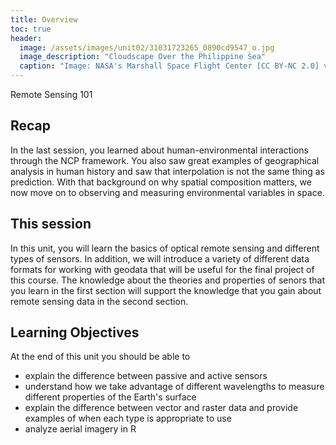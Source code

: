 ```yaml
---
title: Overview
toc: true
header:
  image: /assets/images/unit02/31031723265_0890cd9547_o.jpg
  image_description: "Cloudscape Over the Philippine Sea"
  caption: "Image: NASA's Marshall Space Flight Center [CC BY-NC 2.0] via [flickr.com](https://www.flickr.com/photos/nasamarshall/31031723265/)"
---
```


Remote Sensing 101

<!--more-->

## Recap
In the last session, you learned about human-environmental interactions through the NCP framework. You also saw great examples of geographical analysis in human history and saw that interpolation is not the same thing as prediction. With that background on why spatial composition matters, we now move on to observing and measuring environmental variables in space.

## This session
In this unit, you will learn the basics of optical remote sensing and different types of sensors. In addition, we will introduce a variety of different data formats for working with geodata that will be useful for the final project of this course. The knowledge about the theories and properties of senors that you learn in the first section will support the knowledge that you gain about remote sensing data in the second section.

## Learning Objectives

At the end of this unit you should be able to

* explain the difference between passive and active sensors
* understand how we take advantage of different wavelengths to measure different properties of the Earth's surface
* explain the difference between vector and raster data and provide examples of when each type is appropriate to use
* analyze aerial imagery in R